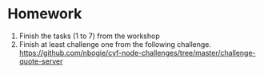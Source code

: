 # Homework

1. Finish the tasks (1 to 7) from the workshop
2. Finish at least challenge one from the following challenge. 
https://github.com/nbogie/cyf-node-challenges/tree/master/challenge-quote-server
